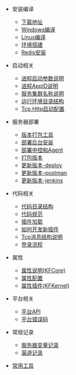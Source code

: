 
- 安装编译
  
  - [下载地址](/docs/下载地址.md)
  - [Windows编译](/docs/win64编译.md)
  - [Linux编译](/docs/linux编译.md)
  - [环境搭建](/docs/环境搭建.md)
  - [Redis安装](/docs/redis安装)
	
- 启动相关

  - [进程启动参数说明](/docs/进程启动参数说明.md)
  - [进程AppID说明](/docs/进程AppID说明.md)
  - [服务集群名称说明](/docs/服务集群名称说明.md)
  - [运行环境目录结构](/docs/运行目录结构.md)
  - [Tcp,Http启动配置](/docs/tcp,http启动配置.md)

- 服务器部署

  - [版本打包工具](/docs/版本打包工具.md)
  - [部署后台安装](/docs/部署后台安装.md)
  - [部署中控和Agent](/docs/部署中控和Agent.md)
  - [打包版本](/docs/打包版本.md)
  - [更新版本-deploy](/docs/更新版本-deploy.md)
  - [更新版本-postman](/docs/更新版本-postman.md)  
  - [更新版本-jenkins](/docs/Jenkins配置.md)
 
- 代码相关

  - [代码目录结构](/docs/代码目录结构.md)
  - [代码规范](/docs/代码规范.md)
  - [插件加载](/docs/插件加载说明.md)
  - [如何开发新插件](/docs/开发新插件.md)
  - [Tcp消息结构说明](/docs/Tcp消息结构说明.md)
  - [登录流程](/docs/登录流程.md)

- 属性

  - [属性说明(KFCore)](/docs/属性说明.md)
  - [属性配置](/docs/属性配置.md)
  - [属性插件(KFKernel)](/docs/属性插件.md)

- 平台相关

  - [平台API](/docs/平台API.md)
  - [平台错误码](/docs/平台错误码.md)

- 常规记录
  - [服务器变量记录](/docs/服务器变量记录.md)
  - [渠道记录](/docs/渠道记录.md)

- [常用工具](/docs/工具收藏.md)